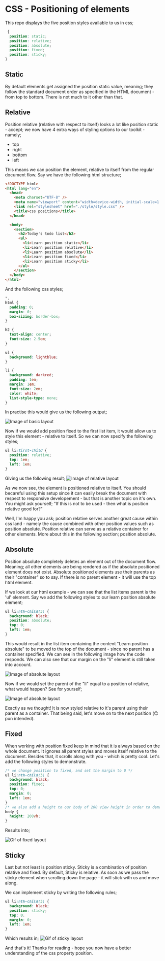 # CSS - Positioning of elements

This repo displays the five position styles available to us in css;

```css
 {
  position: static;
  position: relative;
  position: absolute;
  position: fixed;
  position: sticky;
}
```

## Static

By default elements get assigned the position static value, meaning; they follow the standard document order as specified in the HTML document - from top to bottom. There is not much to it other than that.

## Relative

Position relative (relative with respect to itself) looks a lot like position static - accept; we now have 4 extra ways of styling options to our toolkit - namely;

- top
- right
- bottom
- left

This means we can position the element, relative to itself from the regular document flow. Say we have the following html structure;

```html
<!DOCTYPE html>
<html lang="en">
  <head>
    <meta charset="UTF-8" />
    <meta name="viewport" content="width=device-width, initial-scale=1.0" />
    <link rel="stylesheet" href="./style/style.css" />
    <title>css positions</title>
  </head>

  <body>
    <section>
      <h2>Today's todo list</h2>
      <ul>
        <li>Learn position static</li>
        <li>Learn position relative</li>
        <li>Learn position absolute</li>
        <li>Learn position fixed</li>
        <li>Learn position sticky</li>
      </ul>
    </section>
  </body>
</html>
```

And the following css styles;

```css
*,
html {
  padding: 0;
  margin: 0;
  box-sizing: border-box;
}

h2 {
  text-align: center;
  font-size: 2.5em;
}

ul {
  background: lightblue;
}

li {
  background: darkred;
  padding: 1em;
  margin: 1em;
  font-size: 2em;
  color: white;
  list-style-type: none;
}
```

In practise this would give us the following output;

<img src="./images/basic_layout_one.png" alt="Image of basic layout">

Now if we would add position fixed to the first list item, it would allow us to style this element - relative to itself. So we can now specify the following styles;

```css
ul li:first-child {
  position: relative;
  top: 1em;
  left: 1em;
}
```

Giving us the following result;
<img src="./images/relative_example.png" alt="Image of relative layout">

As we now see, the element is positioned relative to itself. You should becareful using this setup since it can easily break the document with respect to responsive developement - but that is another topic on it's own. You might ask yourself; "If this is not to be used - then what is position relative good for?"

Well, I'm happy you ask; position relative serves another great cause within css land - namely the cause combined with other position values such as position absolute. Position relative can serve as a relative container for other elements. More about this in the following section; position absolute.

## Absolute

Position absolute completely deletes an element out of the document flow. Meaning; all other elements are being rendered as if the absolute positioned element does not exist. Absolute positioned elements use their parents as their "container" so to say. If there is no parent element - it will use the top html element.

If we look at our html example - we can see that the list items parent is the 'ul' element.
Say we add the following styles to our learn position absolute element;

```css
ul li:nth-child(3) {
  background: black;
  position: absolute;
  top: 0;
  left: 1em;
}
```

This would result in the list item containing the content "Learn position absolute" to be moved to the top of the document - since no parent has a container specified. We can see in the following image how the code responds. We can also see that our margin on the "li" element is still taken into account.

<img src="./images/absolute_example.png" alt="Image of absolute layout">

Now if we would set the parent of the "li" equal to a position of relative, what would happen? See for yourself;

<img src="./images/absolute_example_2.png" alt="Image of absolute layout">

Exactly as we thought! It is now styled relative to it's parent using their parent as a container.
That being said, let's move on to the next position (😉 pun intended).

## Fixed

When working with position fixed keep in mind that it is always based on the whole document. It ignores all parent styles and moves itself relative to the document. Besides that, it scrolls along with you - which is pretty cool. Let's add the following styles to demonstrate.

```css
/* we change position to fixed, and set the margin to 0 */
ul li:nth-child(3) {
  background: black;
  position: fixed;
  top: 0;
  margin: 0;
  left: 1em;
}
/* we also add a height to our body of 200 view height in order to demonstrate the scrolling */
body {
  height: 200vh;
}
```

Results into;

<img src="./images/fixed.gif" alt="Gif of fixed layout">

## Sticky

Last but not least is position sticky. Sticky is a combination of position relative and fixed. By default, Sticky is relative. As soon as we pass the sticky element when scrolling down the page - it will stick with us and move along.

We can implement sticky by writing the following rules;

```css
ul li:nth-child(3) {
  background: black;
  position: sticky;
  top: 0;
  margin: 0;
  left: 1em;
}
```

Which results in;
<img src="./images/sticky.gif" alt="Gif of sticky layout">

And that's it!
Thanks for reading - hope you now have a better understanding of the css property position.
